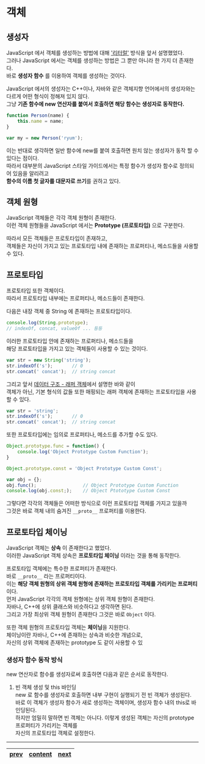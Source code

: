 # 객체

## 생성자
JavaScript 에서 객체를 생성하는 방법에 대해 ['리터럴'](./04-datastructure.ko-KR.md#object) 방식을 앞서 설명했었다.  
그러나 JavaScript 에서는 객체를 생성하는 방법은 그 뿐만 아니라 한 가지 더 존재한다.  
바로 **생성자 함수** 를 이용하여 객체를 생성하는 것이다.

JavaScript 에서의 생성자는 C++이나, 자바와 같은 객체지향 언어에서의 생성자와는 다르게 어떤 형식이 정해져 있지 않다.  
그냥 **기존 함수에 new 연산자를 붙여서 호출하면 해당 함수는 생성자로 동작한다.**

```js
function Person(name) {
	this.name = name;
}

var my = new Person('ryum');
```

이는 반대로 생각하면 일반 함수에 new를 붙여 호출하면 원치 않는 생성자가 동작 할 수 있다는 점이다.  
따라서 대부분의 JavaScript 스타일 가이드에서는 특정 함수가 생성자 함수로 정의되어 있음을 알리려고  
**함수의 이름 첫 글자를 대문자로 쓰기**를 권하고 있다.

## 객체 원형
JavaScript 객체들은 각각 객체 원형이 존재한다.  
이런 객체 원형들을 JavaScript 에서는 **Prototype (프로토타입)** 으로 구분한다.

따라서 모든 객체들은 프로토타입이 존재하고,  
객체들은 자신이 가지고 있는 프로토타입 내에 존재하는 프로퍼티나, 메소드들을 사용할 수 있다.

## 프로토타입
프로토타입 또한 객체이다.  
따라서 프로토타입 내부에는 프로퍼티나, 메소드들이 존재한다.

다음은 내장 객체 중 String 에 존재하는 프로토타입이다.  
```js
console.log(String.prototype);
// indexOf, concat, valueOf ... 등등
```

이러한 프로토타입 안에 존재하는 프로퍼티나, 메소드들을  
해당 프로토타입을 가지고 있는 객체들이 사용할 수 있는 것이다.
```js
var str = new String('string');
str.indexOf('s');		// 0
str.concat(' concat');	// string concat
```

그리고 앞서 [데이터 구조 - 래퍼 객체](./04-datastructure.ko-KR.md#래퍼-객체-wrapper-object)에서 설명한 바와 같이  
객체가 아닌, 기본 형식의 값들 또한 매핑되는 래퍼 객체에 존재하는 프로토타입을 사용할 수 있다.
```js
var str = 'string';
str.indexOf('s');		// 0
str.concat(' concat');	// string concat
```

또한 프로토타입에는 임의로 프로퍼티나, 메소드를 추가할 수도 있다.
```js
Object.prototype.func = function() {
	console.log('Object Prototype Custom Function');
}

Object.prototype.const = 'Object Prototype Custom Const';

var obj = {};
obj.func();					// Object Prototype Custom Function
console.log(obj.const;);	// Object Ptototype Custom Const
```

그렇다면 각각의 객체들은 어떠한 방식으로 이런 프로토타입 객체를 가지고 있을까  
그것은 바로 객체 내의 숨겨진 `__proto__` 프로퍼티를 이용한다.



## 프로토타입 체이닝
JavaScript 객체는 **상속** 이 존재한다고 했었다.  
이러한 JavaScript 객체 상속은 **프로토타입 체이닝** 이라는 것을 통해 동작한다.

프로토타입 객체에는 특수한 프로퍼티가 존재한다.  
바로 `__proto__` 라는 프로퍼티이다.  
이는 **해당 객체 원형의 상위 객체 원형에 존재하는 프로토타입 객체를 가리키는 프로퍼티**이다.  
먼저 JavaScript 각각의 객체 원형에는 상위 객체 원형이 존재한다.  
자바나, C++에 상위 클래스와 비슷하다고 생각하면 된다.  
그리고 가장 최상위 객체 원형이 존재한다 그것은 바로 `Object` 이다.


또한 객체 원형의 프로토타입 객체는 **체이닝**을 지원한다.  
체이닝이란 자바나, C++에 존재하는 상속과 비슷한 개념으로,  
자신의 상위 객체에 존재하는 prototype 도 같이 사용할 수 있

### 생성자 함수 동작 방식
new 연산자로 함수를 생성자로써 호출하면 다음과 같은 순서로 동작한다.

1. 빈 객체 생성 및 this 바인딩  
new 로 함수를 생성자로 호출하면 내부 구현이 실행되기 전 빈 객체가 생성된다.  
바로 이 객체가 생성자 함수가 새로 생성하는 객체이며, 생성자 함수 내의 this로 바인딩된다.  
하지만 엄밀히 말하면 빈 객체는 아니다. 이렇게 생성된 객체는 자신의 prototype 프로퍼티가 가리키는 객체를  
자신의 프로토타입 객체로 설정한다.


---
|[prev](./08-function.ko-KR.md)|[content](./00-contents.ko-KR.md)|[next](./10-this.ko-KR.md)|
|:--:|:--:|:--:|